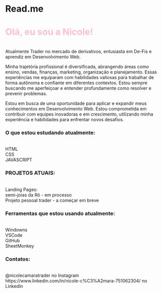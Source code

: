 # Read.me
<html>
  <head>
     <h1 style="color:pink;"> Olá, eu sou a Nicole!  </h1> <br>
Atualmente Trader no mercado de derivativos, entusiasta em De-Fis e aprendiz em Desenvolvimento Web. <br>

Minha trajetória profissional é diversificada, abrangendo áreas como ensino, vendas, finanças, marketing, organização e planejamento. Essas experiências me equiparam com habilidades valiosas para trabalhar de forma autônoma e confiante em diferentes contextos. Estou sempre buscando me aperfeiçoar e entender profundamente como resolver e prevenir problemas. <br>

Estou em busca de uma oportunidade para aplicar e expandir meus conhecimentos em Desenvolvimento Web. Estou comprometida em contribuir com equipes inovadoras e em crescimento, utilizando minha experiência e habilidades para enfrentar novos desafios. <br>
  </head>
 <body>
<h3> O que estou estudando atualmente: </h3> <br>
HTML <br>
CSS <br>
JAVASCRIPT <br>

<h3> PROJETOS ATUAIS: </h3>  <br>
Landing Pages: <br>
semi-joias da Rô - em processo <br>
Projeto pessoal trader - a começar em breve <br>

<h3> Ferramentas que estou usando atualmente: </h3> <br>
Windowns <br>
VSCode <br>
GitHub <br>
SheetMonkey <br> 

<h3> Contatos: </h3> <br>
@nicolecamaratrader no Instagram <br> 
https://www.linkedin.com/in/nicole-c%C3%A2mara-751062304/ no LinkedIn <br>
</body>
</html>



